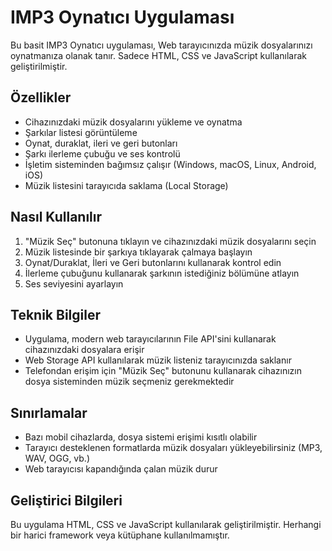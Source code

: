 # IMP3 Oynatıcı Uygulaması

Bu basit IMP3 Oynatıcı uygulaması, Web tarayıcınızda müzik dosyalarınızı oynatmanıza olanak tanır. Sadece HTML, CSS ve JavaScript kullanılarak geliştirilmiştir.

## Özellikler

- Cihazınızdaki müzik dosyalarını yükleme ve oynatma
- Şarkılar listesi görüntüleme
- Oynat, duraklat, ileri ve geri butonları
- Şarkı ilerleme çubuğu ve ses kontrolü
- İşletim sisteminden bağımsız çalışır (Windows, macOS, Linux, Android, iOS)
- Müzik listesini tarayıcıda saklama (Local Storage)

## Nasıl Kullanılır

1. "Müzik Seç" butonuna tıklayın ve cihazınızdaki müzik dosyalarını seçin
2. Müzik listesinde bir şarkıya tıklayarak çalmaya başlayın
3. Oynat/Duraklat, İleri ve Geri butonlarını kullanarak kontrol edin
4. İlerleme çubuğunu kullanarak şarkının istediğiniz bölümüne atlayın
5. Ses seviyesini ayarlayın

## Teknik Bilgiler

- Uygulama, modern web tarayıcılarının File API'sini kullanarak cihazınızdaki dosyalara erişir
- Web Storage API kullanılarak müzik listeniz tarayıcınızda saklanır
- Telefondan erişim için "Müzik Seç" butonunu kullanarak cihazınızın dosya sisteminden müzik seçmeniz gerekmektedir

## Sınırlamalar

- Bazı mobil cihazlarda, dosya sistemi erişimi kısıtlı olabilir
- Tarayıcı desteklenen formatlarda müzik dosyaları yükleyebilirsiniz (MP3, WAV, OGG, vb.)
- Web tarayıcısı kapandığında çalan müzik durur

## Geliştirici Bilgileri

Bu uygulama HTML, CSS ve JavaScript kullanılarak geliştirilmiştir. Herhangi bir harici framework veya kütüphane kullanılmamıştır.